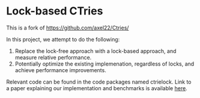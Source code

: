 # Lock-based CTries
This is a fork of https://github.com/axel22/Ctries/

In this project, we attempt to do the following:
1. Replace the lock-free approach with a lock-based approach, and measure relative performance.
2. Potentially optimize the existing implemenation, regardless of locks, and achieve performance improvements.

Relevant code can be found in the code packages named ctrielock.
Link to a paper explaining our implementation and benchmarks is available [here](./lock-based-ctries.pdf).
